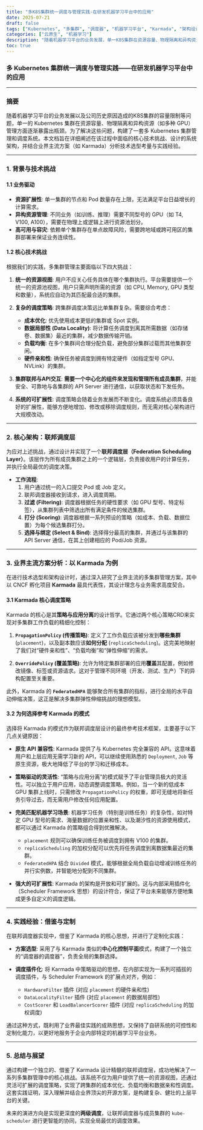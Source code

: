 ```yaml
---
title: "多K8S集群统一调度与管理实践-在研发机器学习平台中的应用"
date: 2025-07-21
draft: false
tags: ["Kubernetes", "多集群", "调度器", "机器学习平台", "Karmada", "架构设计"]
categories: ["云原生", "机器学习"]
description: "随着机器学习平台的业务发展，单一K8S集群在资源容量、物理隔离和异构资源管理方面逐渐暴露瓶颈。本文详细阐述了构建多K8S集群管理和调度系统所面临的核心挑战、系统架构设计，并结合业界主流方案（如Karmada）分析了技术选型考量与实践经验。"
toc: true
---
```


### 多 Kubernetes 集群统一调度与管理实践——在研发机器学习平台中的应用

---

### **摘要**

随着机器学习平台的业务发展以及公司历史原因造成的K8S集群的容量限制等问题，单一的 Kubernetes 集群在资源容量、物理隔离和异构资源（如多种 GPU）管理方面逐渐暴露出瓶颈。为了解决这些问题，构建了一套多 Kubernetes 集群管理和调度系统。本文档旨在详细阐述在该过程中面临的核心技术挑战、设计的系统架构，并结合业界主流方案（如 Karmada）分析技术选型考量与实践经验。

---

### **1. 背景与技术挑战**

#### **1.1 业务驱动**

*   **资源扩展性**: 单一集群的节点和 Pod 数量存在上限，无法满足平台日益增长的计算需求。
*   **异构资源管理**: 不同业务（如训练、推理）需要不同型号的 GPU（如 T4, V100, A100），需要在物理上或逻辑上进行资源池划分。
*   **高可用与容灾**: 依赖单个集群存在单点故障风险，需要跨地域或跨可用区的集群部署来保证业务连续性。

#### **1.2 核心技术挑战**

根据我们的实践，多集群管理主要面临以下四大挑战：

1.  **统一的资源视图**: 用户不应关心任务具体在哪个集群执行。平台需要提供一个统一的资源池视图，用户只需声明所需的资源（如 CPU, Memory, GPU 类型和数量），系统应自动为其匹配最合适的集群。

2.  **复杂的调度策略**: 跨集群调度决策远比单集群复杂。需要综合考虑：
    *   **成本优化**: 优先使用成本更低的集群或 Spot 实例。
    *   **数据局部性 (Data Locality)**: 将计算任务调度到离其所需数据（如存储卷、数据集）最近的集群，减少数据传输开销。
    *   **负载均衡**: 在多个集群间合理分配负载，避免部分集群过载而其他集群空闲。
    *   **硬件亲和性**: 确保任务被调度到拥有特定硬件（如指定型号 GPU、NVLink）的集群。

3.  **集群联邦与API交互**: **需要一个中心化的组件来发现和管理所有成员集群**，并能安全、可靠地与各集群的 API Server 进行通信，以获取状态和下发任务。

4.  **系统的可扩展性**: 调度策略会随着业务发展而不断变化。调度系统必须具备良好的扩展性，能够方便地增加、修改或移除调度规则，而无需对核心架构进行大规模改动。

---

### **2. 核心架构：联邦调度层**

为应对上述挑战，通过设计并实现了一个**联邦调度层（Federation Scheduling Layer）**。该层作为所有成员集群之上的一个逻辑层，负责接收用户的计算任务，并执行全局最优的调度决策。

*   **工作流程**:
    1.  用户通过统一的入口提交 Pod 或 Job 定义。
    2.  联邦调度器接收到请求，进入调度周期。
    3.  **过滤 (Filtering)**: 调度器根据任务的硬性要求（如 GPU 型号、特定标签），从集群列表中筛选出所有满足条件的候选集群。
    4.  **打分 (Scoring)**: 调度器根据一系列预设的策略（如成本、负载、数据位置）为每个候选集群打分。
    5.  **选择与绑定 (Select & Bind)**: 选择得分最高的集群，并通过与该集群的 API Server 通信，在其上创建相应的 Pod/Job 资源。

---

### **3. 业界主流方案分析：以 Karmada 为例**

在进行技术选型和架构设计时，通过深入研究了业界主流的多集群管理方案，其中以 CNCF 孵化项目 **Karmada** 最具代表性，其设计理念与业务需求高度契合。

#### **3.1 Karmada 核心调度策略**

Karmada 的核心是其**策略与应用分离**的设计哲学。它通过两个核心策略CRD来实现对多集群工作负载的精细化控制：

1.  **`PropagationPolicy` (传播策略)**: 定义了工作负载应该被分发到**哪些集群** (`placement`)，以及副本数应该**如何分配** (`replicaScheduling`)。这完美地映射了我们对“硬件亲和性”、“负载均衡”和“弹性伸缩”的需求。

2.  **`OverridePolicy` (覆盖策略)**: 允许为特定集群部署的应用**覆盖**其配置，例如修改镜像、标签或资源请求。这对于管理不同环境（开发、测试、生产）下的异构配置至关重要。

此外，Karmada 的 **`FederatedHPA`** 能够聚合所有集群的指标，进行全局的水平自动伸缩决策，这正是解决多集群弹性伸缩挑战的理想模型。

#### **3.2 为何选择参考 Karmada 的模式**

选择将 Karmada 的模式作为联邦调度层设计的最终参考技术框架，主要基于以下几点关键原因：

*   **原生 API 兼容性**: Karmada 提供了与 Kubernetes 完全兼容的 API。这意味着用户和上层应用无需学习新的 API，可以继续使用熟悉的 `Deployment`, `Job` 等原生资源，极大地降低了平台的学习和迁移成本。

*   **策略驱动的灵活性**: “策略与应用分离”的模式赋予了平台管理员极大的灵活性。可以独立于用户应用，动态调整调度策略。例如，当一个新的低成本 GPU 集群上线时，只需修改 `PropagationPolicy` 的权重，即可无缝地将新任务引导过去，而无需用户修改任何应用配置。

*   **完美匹配机器学习场景**: 机器学习任务（特别是训练任务）的复杂性，如对特定 GPU 型号的需求、海量数据的位置亲和性、以及潮汐性的资源使用模式，都可以通过 Karmada 的策略组合得到优雅解决。
    *   `placement` 规则可以确保训练任务被调度到拥有 V100 的集群。
    *   `replicaScheduling` 的加权分配可以优先将任务调度到离数据集最近的集群。
    *   `FederatedHPA` 结合 `Divided` 模式，能够根据全局负载自动增减训练任务的并行实例数，并智能地分配到不同集群。

*   **强大的可扩展性**: Karmada 的架构是开放和可扩展的。这与内部采用插件化（Scheduler Framework 思想）的设计符合，保证了平台未来能够方便地集成更多自定义的调度逻辑。

---

### **4. 实践经验：借鉴与定制**

在联邦调度器实现中，借鉴了 Karmada 的核心思想，并进行了定制化实践：

*   **方案选型**: 采用了与 Karmada 类似的**中心化控制平面**模式，构建了一个独立的“调度器的调度器”，负责全局的集群选择。

*   **调度插件化**: 将 Karmada 中策略驱动的思想，在内部实现为一系列可插拔的调度插件，与 Scheduler Framework 的扩展点对齐，例如：
    *   `HardwareFilter` 插件 (对应 `placement` 的硬件亲和性)
    *   `DataLocalityFilter` 插件 (对应 `placement` 的数据局部性)
    *   `CostScorer` 和 `LoadBalancerScorer` 插件 (对应 `replicaScheduling` 的加权调度)

通过这种方式，既利用了业界最佳实践的成熟思想，又保持了自研系统的可控性和定制化能力，以更好地服务于企业内部特定的机器学习平台业务。

---

### **5. 总结与展望**

通过构建一个独立的、借鉴了 Karmada 设计精髓的联邦调度层，成功地解决了一系列多集群管理中的核心挑战。该系统不仅为用户提供了统一的资源视图，还通过灵活可扩展的调度策略，实现了跨集群的成本优化、负载均衡和数据亲和性调度。这套实践证明，深入理解并结合业界顶尖的开源方案，是构建复杂、健壮的上层平台的关键。

未来的演进方向是实现更深度的**两级调度**，让联邦调度器与成员集群的 `kube-scheduler` 进行更智能的协同，实现全局最优的调度效果。
